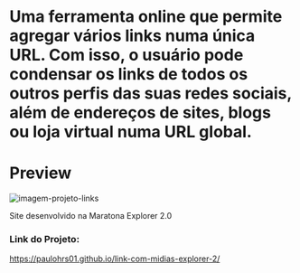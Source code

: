 # Uma ferramenta online que permite agregar vários links numa única URL. Com isso, o usuário pode condensar os links de todos os outros perfis das suas redes sociais, além de endereços de sites, blogs ou loja virtual numa URL global.

# Preview 
![imagem-projeto-links](https://user-images.githubusercontent.com/102257079/214843996-bb43893b-8f5d-48f7-93a2-72d8e8e5ba3c.png)

Site desenvolvido na Maratona Explorer 2.0

### Link do Projeto:
https://paulohrs01.github.io/link-com-midias-explorer-2/
